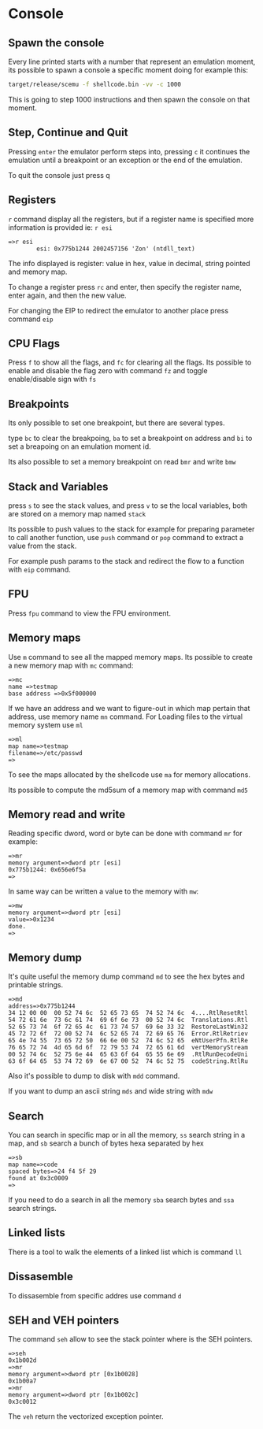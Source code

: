 # Console

## Spawn the console

Every line printed  starts with a number that represent an emulation moment, its possible to spawn a console a specific moment doing for example this:

```bash
target/release/scemu -f shellcode.bin -vv -c 1000
```

This is going to step 1000 instructions and then spawn the console on that moment.

## Step, Continue and Quit

Pressing `enter` the emulator perform steps into, pressing `c` it continues the emulation until a breakpoint or an exception or the end of the emulation.

To quit the console just press q

## Registers

`r` command display all the registers, but if a register name is specified more information is provided ie: `r esi`

```
=>r esi
        esi: 0x775b1244 2002457156 'Zon' (ntdll_text)
```

The info displayed is register: value in hex, value in decimal, string pointed and memory map.

To change a register press `rc` and enter, then specify the register name, enter again, and then the new value.

For changing the EIP to redirect the emulator to another place press command `eip`

## CPU Flags

Press `f` to show all the flags, and `fc` for clearing all the flags. Its possible to enable and disable the flag zero with command `fz` and toggle enable/disable sign with `fs`

## Breakpoints

Its only possible to set one breakpoint, but there are several types.

type `bc` to clear the breakpoing, `ba` to set a breakpoint on address and `bi` to set a breapoing on an emulation moment id.

Its also possible to set a memory breakpoint on read `bmr` and write `bmw` 

## Stack and Variables

press `s` to see the stack values, and press `v` to se the local variables, both are stored on a memory map named `stack`

Its possible to push values to the stack for example for preparing parameter to call another function, use `push` command or `pop` command to extract a value from the stack.

For example push params to the stack and redirect the flow to a function with `eip` command.

## FPU

Press `fpu` command to view the FPU environment.

## Memory maps

Use `m` command to see all the mapped memory maps. Its possible to create a new memory map with `mc` command:

```
=>mc 
name =>testmap
base address =>0x5f000000
```

If we have an address and we want to figure-out in which map pertain that address, use memory name `mn` command.
For Loading files to the virtual memory system use `ml`

```
=>ml
map name=>testmap
filename=>/etc/passwd
=>
```

To see the maps allocated by the shellcode use `ma` for memory allocations.

Its possible to compute the md5sum of a memory map with command `md5`

## Memory read and write

Reading specific dword, word or byte can be done with command `mr` for example:

```
=>mr
memory argument=>dword ptr [esi]
0x775b1244: 0x656e6f5a
=>
```

In same way can be written a value to the memory with `mw`:

```
=>mw
memory argument=>dword ptr [esi]
value=>0x1234
done.
=>
```

## Memory dump

It's quite useful the memory dump command `md` to see the hex bytes and printable strings.

```
=>md
address=>0x775b1244 
34 12 00 00  00 52 74 6c  52 65 73 65  74 52 74 6c  4....RtlResetRtl
54 72 61 6e  73 6c 61 74  69 6f 6e 73  00 52 74 6c  Translations.Rtl
52 65 73 74  6f 72 65 4c  61 73 74 57  69 6e 33 32  RestoreLastWin32
45 72 72 6f  72 00 52 74  6c 52 65 74  72 69 65 76  Error.RtlRetriev
65 4e 74 55  73 65 72 50  66 6e 00 52  74 6c 52 65  eNtUserPfn.RtlRe
76 65 72 74  4d 65 6d 6f  72 79 53 74  72 65 61 6d  vertMemoryStream
00 52 74 6c  52 75 6e 44  65 63 6f 64  65 55 6e 69  .RtlRunDecodeUni
63 6f 64 65  53 74 72 69  6e 67 00 52  74 6c 52 75  codeString.RtlRu
```

Also it's possible to dump to disk with `mdd` command.

If you want to dump an ascii string `mds` and wide string with `mdw`

## Search 

You can search in specific map or in all the memory, `ss` search string in a map, and `sb` search a bunch of bytes hexa separated by hex

```
=>sb
map name=>code
spaced bytes=>24 f4 5f 29
found at 0x3c0009
=>
```

If you need to do a search in all the memory `sba` search bytes and `ssa` search strings.

## Linked lists

There is a tool to walk the elements of a linked list which is command `ll` 

## Dissasemble

To dissasemble from specific addres use command `d`

## SEH and VEH pointers 

The command `seh` allow to see the stack pointer where is the SEH pointers.


```
=>seh
0x1b002d
=>mr
memory argument=>dword ptr [0x1b0028]
0x1b00a7
=>mr 
memory argument=>dword ptr [0x1b002c]
0x3c0012
```

The `veh` return the vectorized exception pointer.
